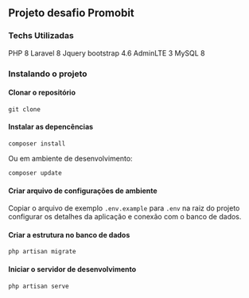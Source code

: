 ## Projeto desafio Promobit

### Techs Utilizadas
PHP 8
Laravel 8
Jquery
bootstrap 4.6
AdminLTE 3
MySQL 8

### Instalando o projeto

#### Clonar o repositório

```
git clone 
```

#### Instalar as depencências

```
composer install
```

Ou em ambiente de desenvolvimento:

```
composer update
```

#### Criar arquivo de configurações de ambiente

Copiar o arquivo de exemplo `.env.example` para `.env` na raiz do projeto
configurar os detalhes da aplicação e conexão com o banco de dados.

#### Criar a estrutura no banco de dados

```
php artisan migrate
```

#### Iniciar o servidor de desenvolvimento

```
php artisan serve
```
